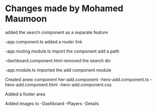 # Changes made by Mohamed Maumoon

added the search component as a separate feature

-app.component.ts
added a router link

-app.routing.module.ts
import the component
add a path

-dashboard.component.html
removed the search div <hero-search>

-app.module.ts
imported the add component module

Created anew component her-add.component
-hero-add.component.ts
-hero-add.component.html
-hero-add.component.css

Added a footer area
 

Added images to
-Dashboard
-Players
-Details



